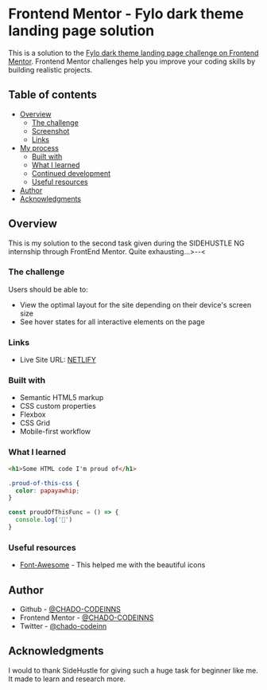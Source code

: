 
# Frontend Mentor - Fylo dark theme landing page solution

This is a solution to the [Fylo dark theme landing page challenge on Frontend Mentor](https://www.frontendmentor.io/challenges/fylo-dark-theme-landing-page-5ca5f2d21e82137ec91a50fd). Frontend Mentor challenges help you improve your coding skills by building realistic projects. 

## Table of contents

- [Overview](#overview)
  - [The challenge](#the-challenge)
  - [Screenshot](#screenshot)
  - [Links](#links)
- [My process](#my-process)
  - [Built with](#built-with)
  - [What I learned](#what-i-learned)
  - [Continued development](#continued-development)
  - [Useful resources](#useful-resources)
- [Author](#author)
- [Acknowledgments](#acknowledgments)


## Overview
This is my solution to the second task given during the SIDEHUSTLE NG internship through FrontEnd Mentor. Quite exhausting...>--<

### The challenge

Users should be able to:

- View the optimal layout for the site depending on their device's screen size
- See hover states for all interactive elements on the page


### Links

- Live Site URL: [NETLIFY](https://fylo-sidehustle.netlify.app)


### Built with

- Semantic HTML5 markup
- CSS custom properties
- Flexbox
- CSS Grid
- Mobile-first workflow

### What I learned


```html
<h1>Some HTML code I'm proud of</h1>
```
```css
.proud-of-this-css {
  color: papayawhip;
}
```
```js
const proudOfThisFunc = () => {
  console.log('🎉')
}
```

### Useful resources

- [Font-Awesome](https://www.font-awesome.com) - This helped me with the beautiful icons

## Author

- Github - [@CHADO-CODEINNS](https://github.com/CHADO-CODEINNS)
- Frontend Mentor - [@CHADO-CODEINNS](https://www.frontendmentor.io/profile/CHADO-CODEINNS)
- Twitter - [@chado-codeinn](https://www.twitter.com/chado-codein)

## Acknowledgments

I would to thank SideHustle for giving such a huge task for beginner like me. It made to learn and research more.
